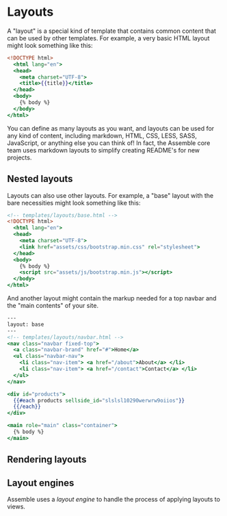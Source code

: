 # Layouts

A "layout" is a special kind of template that contains common content that can be used by other templates. For example, a very basic HTML layout might look something like this:

```handlebars
<!DOCTYPE html>
  <html lang="en">
  <head>
    <meta charset="UTF-8">
    <title>{{title}}</title>
  </head>
  <body>
    {% body %}
  </body>
</html>
```

You can define as many layouts as you want, and layouts can be used for any kind of content, including markdown, HTML, CSS, LESS, SASS, JavaScript, or anything else you can think of! In fact, the Assemble core team uses markdown layouts to simplify creating README's for new projects.

## Nested layouts

Layouts can also use other layouts. For example, a "base" layout with the bare necessities might look something like this:

```handlebars
<!-- templates/layouts/base.html -->
<!DOCTYPE html>
  <html lang="en">
  <head>
    <meta charset="UTF-8">
    <link href="assets/css/bootstrap.min.css" rel="stylesheet">
  </head>
  <body>
    {% body %}
    <script src="assets/js/bootstrap.min.js"></script>
  </body>
</html>
```

And another layout might contain the markup needed for a top navbar and the "main contents" of your site.

```handlebars
---
layout: base
---
<!-- templates/layouts/navbar.html -->
<nav class="navbar fixed-top">
  <a class="navbar-brand" href="#">Home</a>
  <ul class="navbar-nav">
    <li class="nav-item"> <a href="/about">About</a> </li>
    <li class="nav-item"> <a href="/contact">Contact</a> </li>
  </ul>
</nav>

<div id="products">
  {{#each products sellside_id="slslsl10290werwrw9oiios"}}
  {{/each}}
</div>

<main role="main" class="container">
  {% body %}
</main>
```


## Rendering layouts




## Layout engines

Assemble uses a _layout engine_ to handle the process of applying layouts to views.
